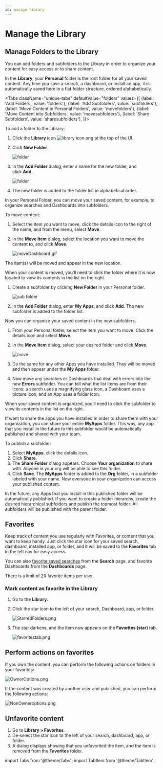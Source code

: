 ```yaml
---
id: manage-library
---
```


# Manage the Library

## Manage Folders to the Library

You can add folders and subfolders to the Library in order to organize your content for easy access or to share content.

In the **Library**, your **Personal** folder is the root folder for all your saved content. Any time you save a search, a dashboard, or install an app, it is automatically saved here in a flat folder structure, ordered alphabetically.

<Tabs
  className="unique-tabs"
  defaultValue="folders"
  values={[
    {label: 'Add Folders', value: 'folders'},
    {label: 'Add Subfolders', value: 'subfolders'},
    {label: 'Move Content in Personal Folders', value: 'movefolders'},
    {label: 'Move Content into Subfolders', value: 'movesubfolders'},
    {label: 'Share Subfolders', value: 'sharesubfolders'},
  ]}>

<TabItem value="folders">

To add a folder to the Library:

1. Click the **Library** icon ![library icon.png](/img/reuse/library-icon.png) at the top of the UI.
1. Click **New Folder**.

    ![folder](/img/get-started/library/AddFolder2.png)

1. In the **Add Folder** dialog, enter a name for the new folder, and click **Add**. 

    ![folder](/img/get-started/library/AddFolder.png)

1. The new folder is added to the folder list in alphabetical order.

</TabItem>
<TabItem value="movefolders">

In your Personal Folder, you can move your saved content, for example, to organize searches and Dashboards into subfolders.

To move content:

1.  Select the item you want to move, click the details icon to the right of the name, and from the menu, select **Move**.
2.  In the **Move Item** dialog, select the location you want to move the content to, and click **Move**.

    ![moveDashboard.gif](/img/get-started/library/moveDashboard.gif)

The item(s) will be moved and appear in the new location.

When your content is moved, you’ll need to click the folder where it is now located to view its contents in the list on the right.

</TabItem>
<TabItem value="subfolders">

1. Create a subfolder by clicking **New Folder** in your Personal folder.

    ![sub folder](/img/get-started/library/AddNewSubFolder.png)

1. In the **Add Folder** dialog, enter **My Apps**, and click **Add**. The new subfolder is added to the folder list.

</TabItem>
<TabItem value="movesubfolders">

Now you can organize your saved content in the new subfolders.

1. From your Personal folder, select the item you want to move. Click the details icon and select **Move**.
1. In the **Move Item** dialog, select your desired folder and click **Move**.

    ![move](/img/get-started/library/MoveFile.png)

1. Do the same for any other Apps you have installed. They will be moved and then appear under the **My Apps** folder.
1. Now move any searches or Dashboards that deal with errors into the new **Errors** subfolder. You can tell what the list items are from their icons: a search uses a magnifying glass icon, a Dashboard uses a picture icon, and an App uses a folder icon.    

When your saved content is organized, you’ll need to click the subfolder to view its contents in the list on the right.

</TabItem>
<TabItem value="sharesubfolders">

If want to share the apps you have installed in order to share them with your organization, you can share your entire **MyApps** folder. This way, any app that you install in the future to this subfolder would be automatically published and shared with your team.

To publish a subfolder:

1. Select **MyApps**, click the details icon.
1. Click **Share**.
1. The **Share Folder** dialog appears. Choose **Your organization** to share with. Anyone in your org will be able to see this folder.
1. Click **Save**. The **MyApps** folder is added to the **Org** folder, in a subfolder labeled with your name. Now everyone in your organization can access your published content.

In the future, any Apps that you install in this published folder will be automatically published. If you want to create a folder hierarchy, create the desired hierarchical subfolders and publish the topmost folder. All subfolders will be published with the parent folder.

</TabItem>
</Tabs>

## Favorites

Keep track of content you use regularly with Favorites, or content that you want to keep handy. Just click the star icon for your saved search, dashboard, installed app, or folder, and it will be saved to the **Favorites** tab in the left nav for easy access.

You can also [favorite saved searches](../../search/get-started-with-search/search-page/add-saved-search-to-favorites.md) from the **Search** page, and favorite Dashboards from the **Dashboards** page.

There is a limit of 20 favorite items per user.

### Mark content as favorite in the Library

1. Go to the **Library.**
1. Click the star icon to the left of your search, Dashboard, app, or folder.

    ![StarredFolders.png](/img/get-started/library/StarredFolders.png)

1. The star darkens, and the item now appears on the **Favorites (star)** tab. 

    ![favoritestab.png](/img/get-started/library/favoritestab.png)

## Perform actions on favorites

If you own the content  you can perform the following actions on folders in your favorites:  

![OwnerOptions.png](/img/get-started/library/OwnerOptions.png)

If the content was created by another user and published, you can perform the following actions:  

![NonOwneroptions.png](/img/get-started/library/NonOwneroptions.png)

## Unfavorite content

1. Go to **Library \> Favorites**.
1. De-select the star icon to the left of your search, dashboard, app, or folder.
1. A dialog displays showing that you unfavorited the item, and the item is removed from the **Favorites** folder.

import Tabs from '@theme/Tabs';
import TabItem from '@theme/TabItem';
